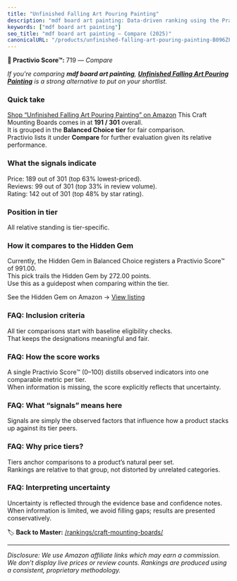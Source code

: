 ```yaml
---
title: "Unfinished Falling Art Pouring Painting"
description: "mdf board art painting: Data-driven ranking using the Practivio Score™. Positioned by quality, value, demand, findability, momentum."
keywords: ["mdf board art painting"]
seo_title: "mdf board art painting — Compare (2025)"
canonicalURL: "/products/unfinished-falling-art-pouring-painting-B096ZFP91F/"
---
```


**🛒 Practivio Score™:** 719 — _Compare_


*If you're comparing **mdf board art painting**, **[Unfinished Falling Art Pouring Painting](https://www.amazon.com/dp/B096ZFP91F?tag=practivio-20)** is a strong alternative to put on your shortlist.*
### Quick take
[Shop “Unfinished Falling Art Pouring Painting” on Amazon](https://www.amazon.com/dp/B096ZFP91F?tag=practivio-20)
This Craft Mounting Boards comes in at **191 / 301** overall.  
It is grouped in the **Balanced Choice tier** for fair comparison.  
Practivio lists it under **Compare** for further evaluation given its relative performance.

### What the signals indicate
Price: 189 out of 301 (top 63% lowest-priced).  
Reviews: 99 out of 301 (top 33% in review volume).  
Rating: 142 out of 301 (top 48% by star rating).  

### Position in tier
All relative standing is tier-specific.

### How it compares to the Hidden Gem
Currently, the Hidden Gem in Balanced Choice registers a Practivio Score™ of 991.00.  
This pick trails the Hidden Gem by 272.00 points.  
Use this as a guidepost when comparing within the tier.  

See the Hidden Gem on Amazon → [View listing](https://www.amazon.com/dp/B00PEFCUKO?tag=practivio-20)

### FAQ: Inclusion criteria
All tier comparisons start with baseline eligibility checks.  
That keeps the designations meaningful and fair.

### FAQ: How the score works
A single Practivio Score™ (0–100) distills observed indicators into one comparable metric per tier.  
When information is missing, the score explicitly reflects that uncertainty.

### FAQ: What “signals” means here
Signals are simply the observed factors that influence how a product stacks up against its tier peers.

### FAQ: Why price tiers?
Tiers anchor comparisons to a product’s natural peer set.  
Rankings are relative to that group, not distorted by unrelated categories.

### FAQ: Interpreting uncertainty
Uncertainty is reflected through the evidence base and confidence notes.  
When information is limited, we avoid filling gaps; results are presented conservatively.

<!-- Missing template for Compare/CompareWithinPriceClass -->


🏷️ **Back to Master:** [/rankings/craft-mounting-boards/](/rankings/craft-mounting-boards/)

---
_Disclosure: We use Amazon affiliate links which may earn a commission. We don’t display live prices or review counts. Rankings are produced using a consistent, proprietary methodology._
